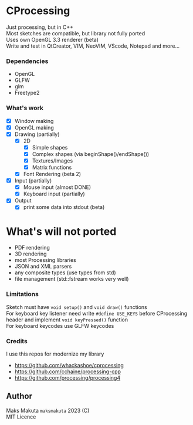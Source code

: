 # CProcessing

Just processing, but in C++   
Most sketches are compatible, but library not fully ported   
Uses own OpenGL 3.3 renderer (beta)  
Write and test in QtCreator, VIM, NeoVIM, VScode, Notepad and more...

### Dependencies

 - OpenGL     
 - GLFW       
 - glm        
 - Freetype2  

### What's work

 - [x] Window making
 - [x] OpenGL making
 - [x] Drawing (partially)
   - [x] 2D
     - [x] Simple shapes 
     - [x] Complex shapes (via beginShape()/endShape()) 
     - [x] Textures/Images
     - [x] Matrix functions 
   - [x] Font Rendering (beta 2)
 - [x] Input  (partially)
   - [x] Mouse input (almost DONE)
   - [x] Keyboard input (partially)
 - [x] Output
   - [x] print some data into stdout (beta)

  # What's will not ported

  - PDF rendering
  - 3D rendering 
  - most Processing libraries 
  - JSON and XML parsers
  - any composite types (use types from std)
  - file management (std::fstream works very well)

### Limitations

 Sketch must have ```void setup()``` and ```void draw()``` functions  
 For keyboard key listener need write ``` #define USE_KEYS ```  before CProcessing header and implement ``` void keyPressed() ``` function  
 For keyboard keycodes use GLFW keycodes

### Credits

I use this repos for modernize my library

  - https://github.com/whackashoe/cprocessing
  - https://github.com/cchaine/processing-cpp
  - https://github.com/processing/processing4
 
## Author
  
  Maks Makuta ``` maksmakuta ```  2023 (C)     
  MIT Licence   
